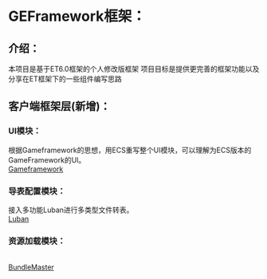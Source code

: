 # GEFramework框架：
## 介绍：
本项目是基于ET6.0框架的个人修改版框架
项目目标是提供更完善的框架功能以及分享在ET框架下的一些组件编写思路

## 客户端框架层(新增)：
### UI模块：
根据Gameframework的思想，用ECS重写整个UI模块，可以理解为ECS版本的GameFramework的UI。
<br>[Gameframework](https://github.com/EllanJiang/GameFramework)  

### 导表配置模块：
接入多功能Luban进行多类型文件转表。
<br>[Luban](https://github.com/focus-creative-games/luban)  

### 资源加载模块：
<br>[BundleMaster](https://github.com/mister91jiao/BundleMaster)  

